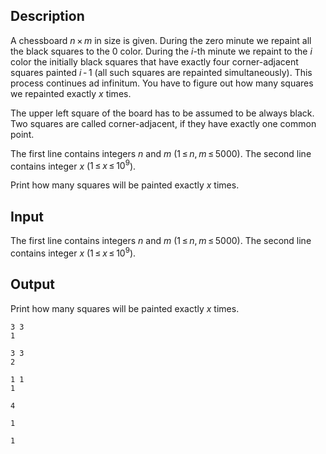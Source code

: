 ## Description

<div><p>A chessboard <span class="tex-span"><i>n</i> × <i>m</i></span> in size is given. During the zero minute we repaint all the black squares to the 0 color. During the <span class="tex-span"><i>i</i></span>-th minute we repaint to the <span class="tex-span"><i>i</i></span> color the <span class="tex-font-style-bf">initially black</span> squares that have exactly four corner-adjacent squares painted <span class="tex-span"><i>i</i> - 1</span> (all such squares are repainted simultaneously). This process continues ad infinitum. You have to figure out how many squares we repainted exactly <span class="tex-span"><i>x</i></span> times.</p><p>The upper left square of the board has to be assumed to be always black. Two squares are called corner-adjacent, if they have exactly one common point.</p></div><div class="input-specification"><p>The first line contains integers <span class="tex-span"><i>n</i></span> and <span class="tex-span"><i>m</i></span> (<span class="tex-span">1 ≤ <i>n</i>, <i>m</i> ≤ 5000</span>). The second line contains integer <span class="tex-span"><i>x</i></span> (<span class="tex-span">1 ≤ <i>x</i> ≤ 10<sup class="upper-index">9</sup></span>).</p></div><div class="output-specification"><p>Print how many squares will be painted exactly <span class="tex-span"><i>x</i></span> times.</p></div>

## Input

<p>The first line contains integers <span class="tex-span"><i>n</i></span> and <span class="tex-span"><i>m</i></span> (<span class="tex-span">1 ≤ <i>n</i>, <i>m</i> ≤ 5000</span>). The second line contains integer <span class="tex-span"><i>x</i></span> (<span class="tex-span">1 ≤ <i>x</i> ≤ 10<sup class="upper-index">9</sup></span>).</p>

## Output

<p>Print how many squares will be painted exactly <span class="tex-span"><i>x</i></span> times.</p>





```input1
3 3
1

```




```input2
3 3
2

```




```input3
1 1
1

```




```output1
4

```




```output2
1

```




```output3
1

```


